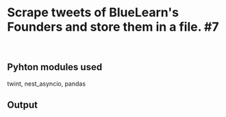 # Scrape tweets of BlueLearn's Founders and store them in a file. #7
&nbsp;
## Pyhton modules used
twint, nest_asyncio, pandas

## Output